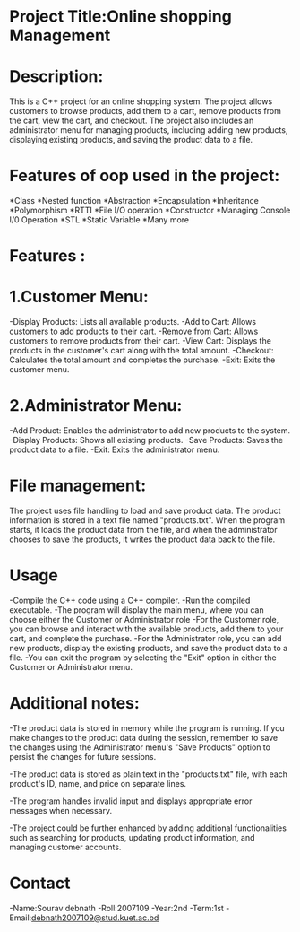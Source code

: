 
# Project Title:Online shopping  Management


# Description:


This is a C++ project for an online shopping system. The project allows customers to browse products, add them to a cart, remove products from the cart, view the cart, and checkout. The project also includes an administrator menu for managing products, including adding new products, displaying existing products, and saving the product data to a file.


# Features of oop used in the project:


*Class
*Nested function
*Abstraction
*Encapsulation
*Inheritance
*Polymorphism
*RTTI
*File I/O operation
*Constructor
*Managing Console I/0 Operation
*STL
*Static Variable
*Many more
# Features :

   # 1.Customer Menu:

-Display Products: Lists all available products.
-Add to Cart: Allows customers to add products to  their cart.
-Remove from Cart: Allows customers to remove products from their cart.
-View Cart: Displays the products in the customer's cart along with the total amount.
-Checkout: Calculates the total amount and completes the purchase.
-Exit: Exits the customer menu.
  # 2.Administrator Menu:

-Add Product: Enables the administrator to add new products to the system.
-Display Products: Shows all existing products.
-Save Products: Saves the product data to a file.
-Exit: Exits the administrator menu.
# File management:

The project uses file handling to load and save product data. The product information is stored in a text file named "products.txt". When the program starts, it loads the product data from the file, and when the administrator chooses to save the products, it writes the product data back to the file.
# Usage

-Compile the C++ code using a C++ compiler.
-Run the compiled executable.
-The program will display the main menu, where you can choose either the Customer or Administrator role
-For the Customer role, you can browse and interact with the available products, add them to your cart, and complete the purchase.
-For the Administrator role, you can add new products, display the existing products, and save the product data to a file.
-You can exit the program by selecting the "Exit" option in either the Customer or Administrator menu.
# Additional notes:

-The product data is stored in memory while the program is running. If you make changes to the product data during the session, remember to save the changes using the Administrator menu's "Save Products" option to persist the changes for future sessions.

-The product data is stored as plain text in the "products.txt" file, with each product's ID, name, and price on separate lines.

-The program handles invalid input and displays appropriate error messages when necessary.

-The project could be further enhanced by adding additional functionalities such as searching for products, updating product information, and managing customer accounts.

# Contact 

-Name:Sourav debnath
-Roll:2007109
-Year:2nd
-Term:1st
-Email:debnath2007109@stud.kuet.ac.bd



